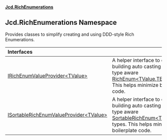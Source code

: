 #### [Jcd.RichEnumerations](index.md 'index')

## Jcd.RichEnumerations Namespace

Provides classes to simplify creating and using DDD-style Rich Enumerations.

| Interfaces | |
| :--- | :--- |
| [IRichEnumValueProvider&lt;TValue&gt;](Jcd.RichEnumerations.IRichEnumValueProvider_TValue_.md 'Jcd.RichEnumerations.IRichEnumValueProvider<TValue>') | A helper interface to enable building auto casting into the data type aware [RichEnum&lt;TValue,TEnum&gt;](Jcd.RichEnumerations.Classes.RichEnum_TValue,TEnum_.md 'Jcd.RichEnumerations.Classes.RichEnum<TValue,TEnum>') types. This helps minimize boilerplate code. |
| [ISortableRichEnumValueProvider&lt;TValue&gt;](Jcd.RichEnumerations.ISortableRichEnumValueProvider_TValue_.md 'Jcd.RichEnumerations.ISortableRichEnumValueProvider<TValue>') | A helper interface to enable building auto casting into the data type aware [SortableRichEnum&lt;TValue,TEnum&gt;](Jcd.RichEnumerations.Classes.SortableRichEnum_TValue,TEnum_.md 'Jcd.RichEnumerations.Classes.SortableRichEnum<TValue,TEnum>') types. This helps minimize boilerplate code. |
